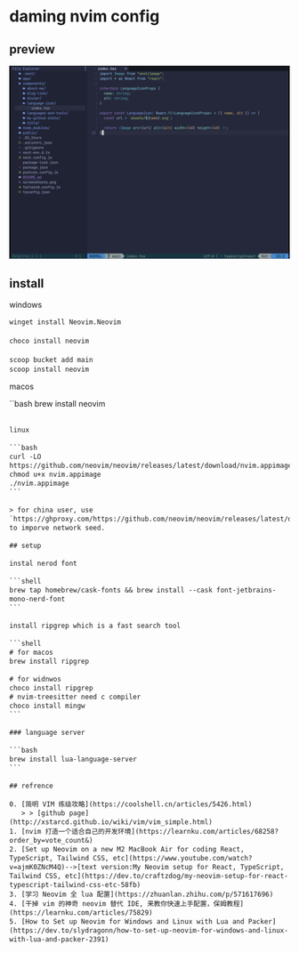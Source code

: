 # daming nvim config

## preview

![neovim](../../nvim-screenshot.png)

## install

windows

```bash
winget install Neovim.Neovim

choco install neovim

scoop bucket add main
scoop install neovim
```

macos

``bash
brew install neovim
``````

linux

```bash
curl -LO https://github.com/neovim/neovim/releases/latest/download/nvim.appimage
chmod u+x nvim.appimage
./nvim.appimage
```

> for china user, use `https://ghproxy.com/https://github.com/neovim/neovim/releases/latest/download/nvim.appimage` to imporve network seed.

## setup

instal nerod font

```shell
brew tap homebrew/cask-fonts && brew install --cask font-jetbrains-mono-nerd-font
```

install ripgrep which is a fast search tool

```shell
# for macos
brew install ripgrep

# for widnwos
choco install ripgrep
# nvim-treesitter need c compiler
choco install mingw
```

### language server

```bash
brew install lua-language-server
```

## refrence

0. [简明 VIM 练级攻略](https://coolshell.cn/articles/5426.html)
   > > [github page](http://xstarcd.github.io/wiki/vim/vim_simple.html)
1. [nvim 打造一个适合自己的开发环境](https://learnku.com/articles/68258?order_by=vote_count&)
2. [Set up Neovim on a new M2 MacBook Air for coding React, TypeScript, Tailwind CSS, etc](https://www.youtube.com/watch?v=ajmK0ZNcM4Q)-->[text version:My Neovim setup for React, TypeScript, Tailwind CSS, etc](https://dev.to/craftzdog/my-neovim-setup-for-react-typescript-tailwind-css-etc-58fb)
3. [学习 Neovim 全 lua 配置](https://zhuanlan.zhihu.com/p/571617696)
4. [干掉 vim 的神奇 neovim 替代 IDE, 来教你快速上手配置，保姆教程](https://learnku.com/articles/75829)
5. [How to Set up Neovim for Windows and Linux with Lua and Packer](https://dev.to/slydragonn/how-to-set-up-neovim-for-windows-and-linux-with-lua-and-packer-2391)
